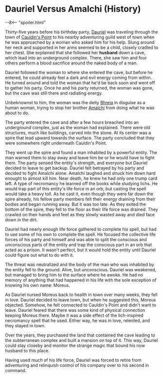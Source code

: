 # Dauriel Versus Amalchi (History)

--8<-- "spoiler.html"

Thirty-five years before his birthday party, [Dauriel](../../npcs/dauriel-aldarion.md) was traveling through the town of [Cauldin's Point](../../../../geography/settlements/cauldins-point.md) to his nearby adventuring guild west of town when he was approached by a woman who asked him for his help. Slung around her neck and supported in her arms seemed to be a child, closely cradled to her chest. She explained that she followed her **husband** down a cave, which lead into an underground complex. There, she saw him and four others perform a blood sacrifice around the naked body of a man.

Dauriel followed the woman to where she entered the cave, but before he entered, he could already feel a dark and evil energy coming from within. He turned around and told the woman that he'd be back soon and went off to gather his party. Once he and his party returned, the woman was gone, but the cave was still there and radiating energy.

Unbeknownst to him, the woman was the deity [Bhreia](../../../../deities/bhreia.md) in disguise as a human woman, trying to stop her brother [Amalchi](../../../../deities/amalchi.md) from doing what he was about to do.

The party entered the cave and after a few hours breached into an underground complex, just as the woman had explained. There were old structures, much like buildings, carved into the stone. At its center was a spire that lead upward towards the surface. The party concluded that they were somewhere right underneath Cauldin's Point.

They went up the spire and found a man inhabited by a powerful entity. The man warned them to stay away and leave him be or he would have to fight them. The party sensed the entity's strength, and everyone but Dauriel decided to leave to get backup. Dauriel felt betrayed by his party and decided to fight Amalchi alone. Amalchi laughed and struck him down hard enought to almost kill him. Near death, he knew he had only one trump card left. A type of necromancy he learned off the books while studying lichs. He would trap part of this entity's life force in an orb, but casting the spell would take a heavy toll. As he cast it, even though they were far down the spire already, his fellow party members felt their energy draining from their bodies and began running away. But it was too late. As they exited the bottom of the spire, they fell to the floor as their life force was drained. They crawled on their hands and feet as they slowly wasted away and died face down in the dirt.

Dauriel had nearly enough life force gathered to complete his spell, but had to use some of his own to complete the spell. He focused the collective life forces of his party and himself and was able to split the conscious and unconscious parts of the entity and trap the conscious part in an orb that acted as a prison. It wasn't perfect, but it would hold the entity until Dauriel could figure out what to do with it.

The threat was neutralized and the body of the man who was inhabited by the entity fell to the ground. Alive, but unconscious. Dauriel was weakened, but managed to bring him to the surface where he awoke. He had no memory of anything that had happened in his life with the sole exception of knowing his own name: Moreus.

As Dauriel nursed Moreus back to health in town over many weeks, they fell in love. Dauriel decided to leave town, but when he suggested this, Moreus objected. Somehow, he felt connected to Cauldin's Point and didn't want to leave. Dauriel feared that there was some kind of physical connection keeping Moreus there. Maybe it was a side effect of the lich-inspired necromancy spell that he used. Either way, he was in love, relented, and they stayed in town.

Over the years, they purchased the land that contained the cave leading to the subterranean complex and built a mansion on top of it. This way, Dauriel could stay closeby and monitor the strange magic that bound his now husband to this place.

Having used much of his life force, Dauriel was forced to retire from adventuring and relinquish control of his company over to his second in command.